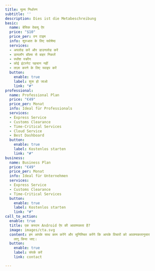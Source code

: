 ```yaml
---
title: मूल्य निर्धारण
subtitle: ''
description: Dies ist die Metabeschreibung
basic:
  name: बेसिक वेबव्यू ऐप
  price: "$10"
  price_per: वन टाइम
  info: शुरुआत के लिए सर्वश्रेष्ठ
  services:
  - अपलोड करें और डाउनलोड करें
  - डायलॉग बॉक्स से बाहर निकलें
  - स्प्लैश स्क्रीन
  - कोई इंटरनेट पहचान नहीं
  - ताज़ा करने के लिए स्वाइप करें
  button:
    enable: true
    label: शुरू हो जाओ
    link: "#"
professional:
  name: Professional Plan
  price: "€49"
  price_per: Monat
  info: Ideal für Professionals
  services:
  - Express Service
  - Customs Clearance
  - Time-Critical Services
  - Cloud Service
  - Best Dashboard
  button:
    enable: true
    label: Kostenlos starten
    link: "#"
business:
  name: Business Plan
  price: "€49"
  price_per: Monat
  info: Ideal für Unternehmen
  services:
  - Express Service
  - Customs Clearance
  - Time-Critical Services
  button:
    enable: true
    label: Kostenlos starten
    link: "#"
call_to_action:
  enable: true
  title: एक कस्टम Android ऐप की आवश्यकता है?
  image: images/cta.svg
  content: हम आपके साथ काम करेंगे और सुनिश्चित करेंगे कि आपके विचारों को आवश्यकतानुसार
    लागू किया जाए।
  button:
    enable: true
    label: संपर्क करें
    link: contact

---
```

